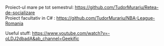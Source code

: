 Proiect-ul mare pe tot semestrul: https://github.com/TudorMurariu/Retea-de-socializare <br>
Proiect facultativ in C# : https://github.com/TudorMurariu/NBA-League-Romania <br>

Useful stuff: https://www.youtube.com/watch?v=-oLDJ2dbadA&ab_channel=Geekific <br>
